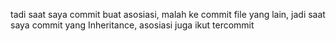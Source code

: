 tadi saat saya commit buat asosiasi, malah ke commit file yang lain, jadi saat saya commit yang Inheritance, asosiasi juga ikut tercommit
